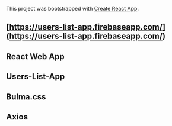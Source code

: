 This project was bootstrapped with [Create React App](https://github.com/facebook/create-react-app).
## [https://users-list-app.firebaseapp.com/] (https://users-list-app.firebaseapp.com/)
## React Web App
## Users-List-App
## Bulma.css
## Axios
